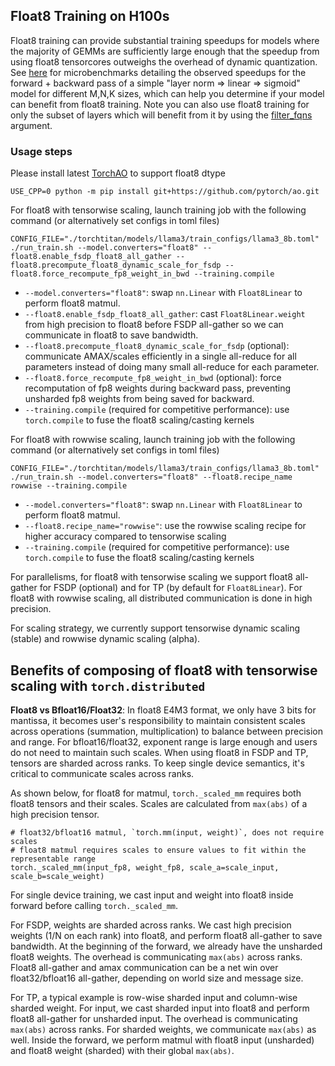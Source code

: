 ## Float8 Training on H100s

Float8 training can provide substantial training speedups for models where the majority of GEMMs are sufficiently large enough that the speedup from using float8 tensorcores outweighs the overhead of dynamic quantization. See [here](https://github.com/pytorch/ao/tree/main/torchao/float8#performance) for microbenchmarks detailing the observed speedups for the forward + backward pass of a simple "layer norm => linear => sigmoid" model for different M,N,K sizes, which can help you determine if your model can benefit from float8 training. Note you can also use float8 training for only the subset of layers which will benefit from it by using the [filter_fqns](https://github.com/pytorch/torchtitan/blob/3b85aa31fffc46ecbf785a57ee314a01614f572f/torchtitan/config_manager.py#L448) argument.

### Usage steps

Please install latest [TorchAO](https://github.com/pytorch/ao/tree/main/torchao/float8) to support float8 dtype
```
USE_CPP=0 python -m pip install git+https://github.com/pytorch/ao.git
```

For float8 with tensorwise scaling, launch training job with the following command (or alternatively set configs in toml files)
```
CONFIG_FILE="./torchtitan/models/llama3/train_configs/llama3_8b.toml" ./run_train.sh --model.converters="float8" --float8.enable_fsdp_float8_all_gather --float8.precompute_float8_dynamic_scale_for_fsdp --float8.force_recompute_fp8_weight_in_bwd --training.compile
```
* `--model.converters="float8"`: swap `nn.Linear` with `Float8Linear` to perform float8 matmul.
* `--float8.enable_fsdp_float8_all_gather`: cast `Float8Linear.weight` from high precision to float8 before FSDP all-gather so we can communicate in float8 to save bandwidth.
* `--float8.precompute_float8_dynamic_scale_for_fsdp` (optional): communicate AMAX/scales efficiently in a single all-reduce for all parameters instead of doing many small all-reduce for each parameter.
* `--float8.force_recompute_fp8_weight_in_bwd` (optional): force recomputation of fp8 weights during backward pass, preventing unsharded fp8 weights from being saved for backward.
* `--training.compile` (required for competitive performance): use `torch.compile` to fuse the float8 scaling/casting kernels

For float8 with rowwise scaling, launch training job with the following command (or alternatively set configs in toml files)
```
CONFIG_FILE="./torchtitan/models/llama3/train_configs/llama3_8b.toml" ./run_train.sh --model.converters="float8" --float8.recipe_name rowwise --training.compile
```
* `--model.converters="float8"`: swap `nn.Linear` with `Float8Linear` to perform float8 matmul.
* `--float8.recipe_name="rowwise"`: use the rowwise scaling recipe for higher accuracy compared to tensorwise scaling
* `--training.compile` (required for competitive performance): use `torch.compile` to fuse the float8 scaling/casting kernels

For parallelisms, for float8 with tensorwise scaling we support float8 all-gather for FSDP (optional) and for TP (by default for `Float8Linear`). For float8 with rowwise scaling, all distributed communication is done in high precision.

For scaling strategy, we currently support tensorwise dynamic scaling (stable) and rowwise dynamic scaling (alpha).

## Benefits of composing of float8 with tensorwise scaling with `torch.distributed`
**Float8 vs Bfloat16/Float32**: In float8 E4M3 format, we only have 3 bits for mantissa, it becomes user's responsibility to maintain consistent scales across operations (summation, multiplication) to balance between precision and range. For bfloat16/float32, exponent range is large enough and users do not need to maintain such scales. When using float8 in FSDP and TP, tensors are sharded across ranks. To keep single device semantics, it's critical to communicate scales across ranks.

As shown below, for float8 for matmul, `torch._scaled_mm` requires both float8 tensors and their scales. Scales are calculated from `max(abs)` of a high precision tensor.
```
# float32/bfloat16 matmul, `torch.mm(input, weight)`, does not require scales
# float8 matmul requires scales to ensure values to fit within the representable range
torch._scaled_mm(input_fp8, weight_fp8, scale_a=scale_input, scale_b=scale_weight)
```

For single device training, we cast input and weight into float8 inside forward before calling `torch._scaled_mm`.

For FSDP, weights are sharded across ranks. We cast high precision weights (1/N on each rank) into float8, and perform float8 all-gather to save bandwidth. At the beginning of the forward, we already have the unsharded float8 weights. The overhead is communicating `max(abs)` across ranks. Float8 all-gather and amax communication can be a net win over float32/bfloat16 all-gather, depending on world size and message size.

For TP, a typical example is row-wise sharded input and column-wise sharded weight. For input, we cast sharded input into float8 and perform float8 all-gather for unsharded input. The overhead is communicating `max(abs)` across ranks. For sharded weights, we communicate `max(abs)` as well. Inside the forward, we perform matmul with float8 input (unsharded) and float8 weight (sharded) with their global `max(abs)`.
